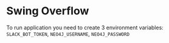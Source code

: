 # Swing Overflow

To run application you need to create 3 environment variables:
`SLACK_BOT_TOKEN`, `NEO4J_USERNAME`, `NEO4J_PASSWORD`
